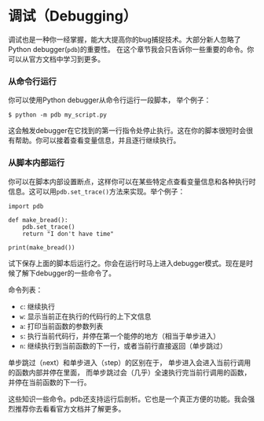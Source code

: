 # 调试（Debugging）

调试也是一种你一经掌握，能大大提高你的bug捕捉技术。大部分新人忽略了Python debugger(```pdb```)的重要性。 在这个章节我会只告诉你一些重要的命令。你可以从官方文档中学习到更多。

### 从命令行运行

你可以使用Python debugger从命令行运行一段脚本， 举个例子：
```
$ python -m pdb my_script.py
```
这会触发debugger在它找到的第一行指令处停止执行。这在你的脚本很短时会很有帮助。你可以接着查看变量信息，并且逐行继续执行。

### 从脚本内部运行

你可以在脚本内部设置断点，这样你可以在某些特定点查看变量信息和各种执行时信息。这可以用```pdb.set_trace()```方法来实现。举个例子：
```
import pdb

def make_bread():
    pdb.set_trace()
    return "I don't have time"

print(make_bread())
```

试下保存上面的脚本后运行之。你会在运行时马上进入debugger模式。现在是时候了解下debugger的一些命令了。

命令列表：

- ```c```: 继续执行
- ```w```: 显示当前正在执行的代码行的上下文信息
- ```a```: 打印当前函数的参数列表
- ```s```: 执行当前代码行，并停在第一个能停的地方（相当于单步进入）
- ```n```: 继续执行到当前函数的下一行，或者当前行直接返回（单步跳过）

单步跳过（```n```ext）和单步进入（```s```tep）的区别在于， 单步进入会进入当前行调用的函数内部并停在里面， 而单步跳过会（几乎）全速执行完当前行调用的函数，并停在当前函数的下一行。

这些知识一些命令。pdb还支持运行后剖析。它也是一个真正方便的功能。我会强烈推荐你去看看官方文档并了解更多。
